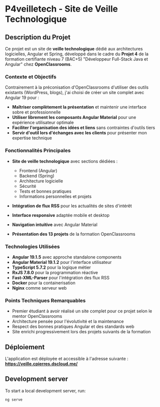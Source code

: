 # P4veilletech - Site de Veille Technologique

## Description du Projet

Ce projet est un site de **veille technologique** dédié aux architectures logicielles, Angular et Spring, développé dans le cadre du **Projet 4** de la formation certifiante niveau 7 (BAC+5) "Développeur Full-Stack Java et Angular" chez **OpenClassrooms**.

### Contexte et Objectifs

Contrairement à la préconisation d'OpenClassrooms d'utiliser des outils existants (WordPress, blogs), j'ai choisi de créer un site complet avec Angular 19 pour :

- **Maîtriser complètement la présentation** et maintenir une interface sobre et professionnelle
- **Utiliser librement les composants Angular Material** pour une expérience utilisateur optimale
- **Faciliter l'organisation des idées et liens** sans contraintes d'outils tiers
- **Servir d'outil lors d'échanges avec les clients** pour présenter mon expertise technique

### Fonctionnalités Principales

- **Site de veille technologique** avec sections dédiées :
  - Frontend (Angular)
  - Backend (Spring)
  - Architecture logicielle
  - Sécurité
  - Tests et bonnes pratiques
  - Informations personnelles et projets

- **Intégration de flux RSS** pour les actualités de sites d'intérêt
- **Interface responsive** adaptée mobile et desktop
- **Navigation intuitive** avec Angular Material
- **Présentation des 13 projets** de la formation OpenClassrooms

### Technologies Utilisées

- **Angular 19.1.5** avec approche standalone components
- **Angular Material 19.1.2** pour l'interface utilisateur
- **TypeScript 5.7.2** pour la logique métier
- **RxJS 7.8.0** pour la programmation réactive
- **Fast-XML-Parser** pour l'intégration des flux RSS
- **Docker** pour la containerisation
- **Nginx** comme serveur web

### Points Techniques Remarquables

- Premier étudiant à avoir réalisé un site complet pour ce projet selon le mentor OpenClassrooms
- Architecture pensée pour l'évolutivité et la maintenance
- Respect des bonnes pratiques Angular et des standards web
- Site enrichi progressivement lors des projets suivants de la formation

## Déploiement

L'application est déployée et accessible à l'adresse suivante :
**https://veille.cpierres.dscloud.me/**

## Development server

To start a local development server, run:

```bash
ng serve
```
